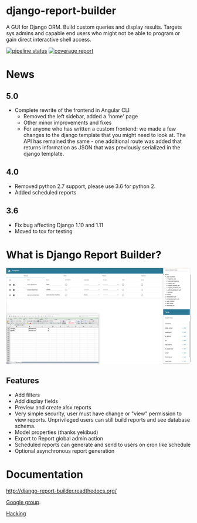 # django-report-builder

A GUI for Django ORM. Build custom queries and display results.
Targets sys admins and capable end users who might not be able to program or gain direct interactive shell access.

[![pipeline status](https://gitlab.com/burke-software/django-report-builder/badges/master/pipeline.svg)](https://gitlab.com/burke-software/django-report-builder/commits/master)
[![coverage report](https://gitlab.com/burke-software/django-report-builder/badges/master/coverage.svg)](https://gitlab.com/burke-software/django-report-builder/commits/master)

# News

## 5.0

* Complete rewrite of the frontend in Angular CLI
  * Removed the left sidebar, added a 'home' page
  * Other minor improvements and fixes
  * For anyone who has written a custom frontend: we made a few changes to the django template that you might need to look at. The API has remained the same - one additional route was added that returns information as JSON that was previously serialized in the django template.

## 4.0

* Removed python 2.7 support, please use 3.6 for python 2.
* Added scheduled reports

## 3.6

* Fix bug affecting Django 1.10 and 1.11
* Moved to tox for testing

# What is Django Report Builder?

![](docs/screenshots/reportbuilderscreen.jpg)

## Features

* Add filters
* Add display fields
* Preview and create xlsx reports
* Very simple security, user must have change or "view" permission to view
  reports. Unprivileged users can still build reports and see database schema.
* Model properties (thanks yekibud)
* Export to Report global admin action
* Scheduled reports can generate and send to users on cron like schedule
* Optional asynchronous report generation

# Documentation

http://django-report-builder.readthedocs.org/

[Google group](https://groups.google.com/forum/#!forum/django-report-builder/).

[Hacking](http://django-report-builder.readthedocs.org/en/latest/hacking/)
